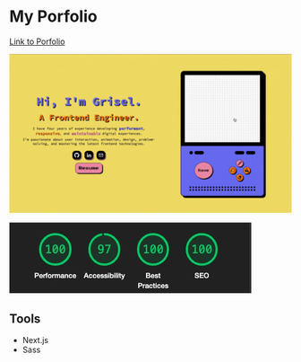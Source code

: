 # My Porfolio

[Link to Porfolio](grisel.me)

![](https://github.com/GriselSanchez/readme-files/blob/main/portfolio.gif)

![](https://github.com/GriselSanchez/readme-files/blob/main/lighthouse-portfolio.jpeg)

## Tools

- Next.js
- Sass
